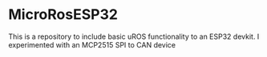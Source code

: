 # MicroRosESP32

This is a repository to include basic uROS functionality to an ESP32 devkit. I experimented with an MCP2515 SPI to CAN device